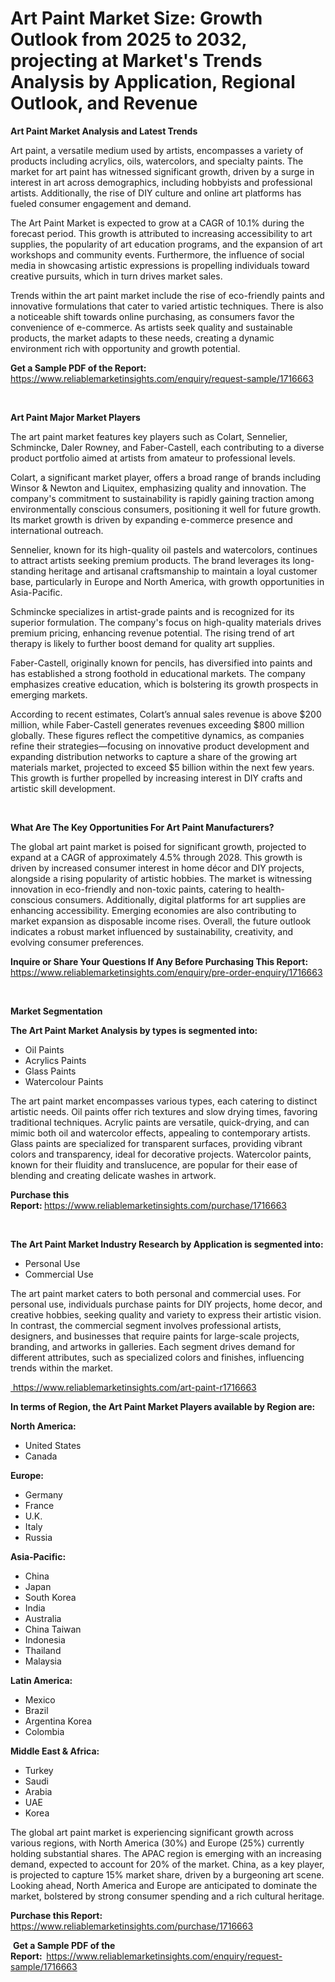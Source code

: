 <p><h1>Art Paint Market Size: Growth Outlook from 2025 to 2032, projecting at Market's Trends Analysis by Application, Regional Outlook, and Revenue</h1></p><p><strong>Art Paint Market Analysis and Latest Trends</strong></p>
<p><p>Art paint, a versatile medium used by artists, encompasses a variety of products including acrylics, oils, watercolors, and specialty paints. The market for art paint has witnessed significant growth, driven by a surge in interest in art across demographics, including hobbyists and professional artists. Additionally, the rise of DIY culture and online art platforms has fueled consumer engagement and demand.</p><p>The Art Paint Market is expected to grow at a CAGR of 10.1% during the forecast period. This growth is attributed to increasing accessibility to art supplies, the popularity of art education programs, and the expansion of art workshops and community events. Furthermore, the influence of social media in showcasing artistic expressions is propelling individuals toward creative pursuits, which in turn drives market sales.</p><p>Trends within the art paint market include the rise of eco-friendly paints and innovative formulations that cater to varied artistic techniques. There is also a noticeable shift towards online purchasing, as consumers favor the convenience of e-commerce. As artists seek quality and sustainable products, the market adapts to these needs, creating a dynamic environment rich with opportunity and growth potential.</p></p>
<p><strong>Get a Sample PDF of the Report:&nbsp;</strong> <a href="https://www.reliablemarketinsights.com/enquiry/request-sample/1716663?utm_campaign=3032&utm_medium=2&utm_source=Github&utm_content=ia&utm_term=15042025&utm_id=art-paint">https://www.reliablemarketinsights.com/enquiry/request-sample/1716663</a></p>
<p>&nbsp;</p>
<p><strong>Art Paint Major Market Players</strong></p>
<p><p>The art paint market features key players such as Colart, Sennelier, Schmincke, Daler Rowney, and Faber-Castell, each contributing to a diverse product portfolio aimed at artists from amateur to professional levels. </p><p>Colart, a significant market player, offers a broad range of brands including Winsor & Newton and Liquitex, emphasizing quality and innovation. The company's commitment to sustainability is rapidly gaining traction among environmentally conscious consumers, positioning it well for future growth. Its market growth is driven by expanding e-commerce presence and international outreach.</p><p>Sennelier, known for its high-quality oil pastels and watercolors, continues to attract artists seeking premium products. The brand leverages its long-standing heritage and artisanal craftsmanship to maintain a loyal customer base, particularly in Europe and North America, with growth opportunities in Asia-Pacific.</p><p>Schmincke specializes in artist-grade paints and is recognized for its superior formulation. The company's focus on high-quality materials drives premium pricing, enhancing revenue potential. The rising trend of art therapy is likely to further boost demand for quality art supplies.</p><p>Faber-Castell, originally known for pencils, has diversified into paints and has established a strong foothold in educational markets. The company emphasizes creative education, which is bolstering its growth prospects in emerging markets.</p><p>According to recent estimates, Colart’s annual sales revenue is above $200 million, while Faber-Castell generates revenues exceeding $800 million globally. These figures reflect the competitive dynamics, as companies refine their strategies—focusing on innovative product development and expanding distribution networks to capture a share of the growing art materials market, projected to exceed $5 billion within the next few years. This growth is further propelled by increasing interest in DIY crafts and artistic skill development.</p></p>
<p>&nbsp;</p>
<p><strong>What Are The Key Opportunities For Art Paint Manufacturers?</strong></p>
<p><p>The global art paint market is poised for significant growth, projected to expand at a CAGR of approximately 4.5% through 2028. This growth is driven by increased consumer interest in home décor and DIY projects, alongside a rising popularity of artistic hobbies. The market is witnessing innovation in eco-friendly and non-toxic paints, catering to health-conscious consumers. Additionally, digital platforms for art supplies are enhancing accessibility. Emerging economies are also contributing to market expansion as disposable income rises. Overall, the future outlook indicates a robust market influenced by sustainability, creativity, and evolving consumer preferences.</p></p>
<p><strong>Inquire or Share Your Questions If Any Before Purchasing This Report:</strong> <a href="https://www.reliablemarketinsights.com/enquiry/pre-order-enquiry/1716663?utm_campaign=3032&utm_medium=2&utm_source=Github&utm_content=ia&utm_term=15042025&utm_id=art-paint">https://www.reliablemarketinsights.com/enquiry/pre-order-enquiry/1716663</a></p>
<p>&nbsp;</p>
<p><strong>Market Segmentation</strong></p>
<p><strong>The Art Paint Market Analysis by types is segmented into:</strong></p>
<p><ul><li>Oil Paints</li><li>Acrylics Paints</li><li>Glass Paints</li><li>Watercolour Paints</li></ul></p>
<p><p>The art paint market encompasses various types, each catering to distinct artistic needs. Oil paints offer rich textures and slow drying times, favoring traditional techniques. Acrylic paints are versatile, quick-drying, and can mimic both oil and watercolor effects, appealing to contemporary artists. Glass paints are specialized for transparent surfaces, providing vibrant colors and transparency, ideal for decorative projects. Watercolor paints, known for their fluidity and translucence, are popular for their ease of blending and creating delicate washes in artwork.</p></p>
<p><strong>Purchase this Report:&nbsp;</strong><a href="https://www.reliablemarketinsights.com/purchase/1716663?utm_campaign=3032&utm_medium=2&utm_source=Github&utm_content=ia&utm_term=15042025&utm_id=art-paint">https://www.reliablemarketinsights.com/purchase/1716663</a></p>
<p>&nbsp;</p>
<p><strong>The Art Paint Market Industry Research by Application is segmented into:</strong></p>
<p><ul><li>Personal Use</li><li>Commercial Use</li></ul></p>
<p><p>The art paint market caters to both personal and commercial uses. For personal use, individuals purchase paints for DIY projects, home decor, and creative hobbies, seeking quality and variety to express their artistic vision. In contrast, the commercial segment involves professional artists, designers, and businesses that require paints for large-scale projects, branding, and artworks in galleries. Each segment drives demand for different attributes, such as specialized colors and finishes, influencing trends within the market.</p></p>
<p><a href="https://www.reliablemarketinsights.com/art-paint-r1716663?utm_campaign=3032&utm_medium=2&utm_source=Github&utm_content=ia&utm_term=15042025&utm_id=art-paint">&nbsp;https://www.reliablemarketinsights.com/art-paint-r1716663</a></p>
<p><strong>In terms of Region, the Art Paint Market Players available by Region are:</strong></p>
<p>
    <p> <strong> North America: </strong>
        <ul>
            <li>United States</li>
            <li>Canada</li>
        </ul>
        </p> 
    <p> <strong> Europe: </strong>
        <ul>
            <li>Germany</li>
            <li>France</li>
            <li>U.K.</li>
            <li>Italy</li>
            <li>Russia</li>
        </ul>
        </p> 
    <p> <strong> Asia-Pacific: </strong>
        <ul>
            <li>China</li>
            <li>Japan</li>
            <li>South Korea</li>
            <li>India</li>
            <li>Australia</li>
            <li>China Taiwan</li>
            <li>Indonesia</li>
            <li>Thailand</li>
            <li>Malaysia</li>
        </ul>
        </p> 
    <p> <strong> Latin America: </strong>
        <ul>
            <li>Mexico</li>
            <li>Brazil</li>
            <li>Argentina Korea</li>
            <li>Colombia</li>
        </ul>
        </p> 
    <p> <strong> Middle East & Africa: </strong>
        <ul>
            <li>Turkey</li>
            <li>Saudi</li>
            <li>Arabia</li>
            <li>UAE</li>
            <li>Korea</li>
        </ul>
    </p>
    </p>
<p><p>The global art paint market is experiencing significant growth across various regions, with North America (30%) and Europe (25%) currently holding substantial shares. The APAC region is emerging with an increasing demand, expected to account for 20% of the market. China, as a key player, is projected to capture 15% market share, driven by a burgeoning art scene. Looking ahead, North America and Europe are anticipated to dominate the market, bolstered by strong consumer spending and a rich cultural heritage.</p></p>
<p><strong>Purchase this Report: </strong><a href="https://www.reliablemarketinsights.com/purchase/1716663?utm_campaign=3032&utm_medium=2&utm_source=Github&utm_content=ia&utm_term=15042025&utm_id=art-paint">https://www.reliablemarketinsights.com/purchase/1716663</a></p>
<p>&nbsp;<strong>Get a Sample PDF of the Report:&nbsp;&nbsp;</strong><a href="https://www.reliablemarketinsights.com/enquiry/request-sample/1716663?utm_campaign=3032&utm_medium=2&utm_source=Github&utm_content=ia&utm_term=15042025&utm_id=art-paint">https://www.reliablemarketinsights.com/enquiry/request-sample/1716663</a></p>
<p><strong></strong></p>
<p><p></p><p></p><p></p></p>